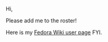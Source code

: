 Hi,

Please add me to the roster!

Here is my [Fedora Wiki user page][userpage] FYI.

[userpage]: https://fedoraproject.org/wiki/User:My_FAS_NAME
